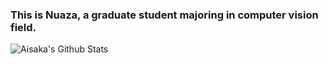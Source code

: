### This is Nuaza, a graduate student majoring in computer vision field.
![Aisaka's Github Stats](https://github-readme-stats.vercel.app/api?username=Nuaza&count_private=true&theme=radical)
